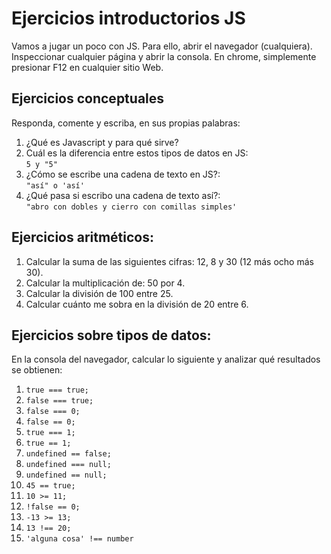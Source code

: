 # Ejercicios introductorios JS
Vamos a jugar un poco con JS. Para ello, abrir el navegador (cualquiera). Inspeccionar cualquier página y abrir la consola. En chrome, simplemente presionar F12 en cualquier sitio Web.

## Ejercicios conceptuales
Responda, comente y escriba, en sus propias palabras:   
1. ¿Qué es Javascript y para qué sirve?
2. Cuál es la diferencia entre estos tipos de datos en JS:   
`5 y "5"`
3. ¿Cómo se escribe una cadena de texto en JS?:   
`"así" o 'así'`
4. ¿Qué pasa si escribo una cadena de texto así?:  
`"abro con dobles y cierro con comillas simples'`

## Ejercicios aritméticos:

1. Calcular la suma de las siguientes cifras: 12, 8 y 30 (12 más ocho más 30).
2. Calcular la multiplicación de: 50 por 4.
3. Calcular la división de 100 entre 25.
4. Calcular cuánto me sobra en la división de 20 entre 6.

##  Ejercicios sobre tipos de datos:
En la consola del navegador, calcular lo siguiente y analizar qué resultados se obtienen:
1. `true === true;`
2. `false === true;`
3. `false === 0;`
4. `false == 0;`
5. `true === 1;`
6. `true == 1;`
7. `undefined == false;`
8. `undefined === null;`
9. `undefined == null;`
10. `45 == true;`
11. `10 >= 11;`
12. `!false == 0;`
13. `-13 >= 13;`
14. `13 !== 20;`
15. `'alguna cosa' !== number`
